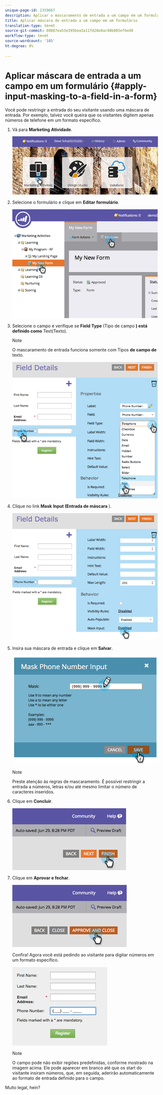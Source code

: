 ```yaml
---
unique-page-id: 2359667
description: Aplicar o mascaramento de entrada a um campo em um formulário - Documentos do marketing - Documentação do produto
title: Aplicar máscara de entrada a um campo em um formulário
translation-type: tm+mt
source-git-commit: 00887ea53e395bea3a11fd28e0ac98b085ef6ed8
workflow-type: tm+mt
source-wordcount: '185'
ht-degree: 0%

---
```



# Aplicar máscara de entrada a um campo em um formulário {#apply-input-masking-to-a-field-in-a-form}

Você pode restringir a entrada do seu visitante usando uma máscara de entrada. Por exemplo, talvez você queira que os visitantes digitem apenas números de telefone em um formato específico.

1. Vá para **Marketing** **Atividade**.

   ![](assets/login-marketing-activities-4.png)

1. Selecione o formulário e clique em **Editar** **formulário**.

   ![](assets/image2014-9-15-13-3a40-3a44.png)

1. Selecione o campo e verifique se **Field** **Type** (Tipo de campo **) está definido como** Text(Texto).

   >[!NOTE]
   >
   >O mascaramento de entrada funciona somente com Tipos **de campo de** texto.

   ![](assets/image2014-9-15-13-3a40-3a53.png)

1. Clique no link **Mask** **Input (Entrada de máscara** ).

   ![](assets/image2014-9-15-13-3a41-3a3.png)

1. Insira sua máscara de entrada e clique em **Salvar**.

   ![](assets/image2014-9-15-13-3a41-3a14.png)

   >[!NOTE]
   >
   >Preste atenção às regras de mascaramento. É possível restringir a entrada a números, letras e/ou até mesmo limitar o número de caracteres inseridos.

1. Clique em **Concluir**.

   ![](assets/image2014-9-15-13-3a41-3a22.png)

1. Clique em **Aprovar e fechar**.

   ![](assets/image2014-9-15-13-3a41-3a28.png)

   Confira! Agora você está pedindo ao visitante para digitar números em um formato específico.

   ![](assets/image2014-9-15-13-3a41-3a39.png)

   >[!NOTE]
   >
   >O campo pode não exibir regiões predefinidas, conforme mostrado na imagem acima. Ele pode aparecer em branco até que os start do visitante insiram números, que, em seguida, aderirão automaticamente ao formato de entrada definido para o campo.

Muito legal, hein?
